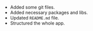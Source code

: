 - Added some git files.
- Added necessary packages and libs.
- Updated `README.md` file.
- Structured the whole app.
